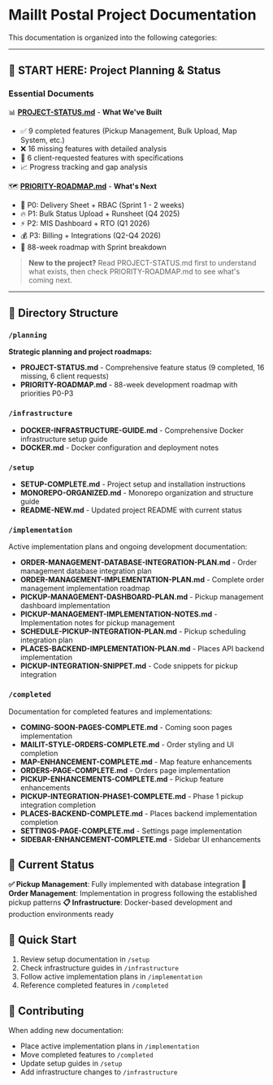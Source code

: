# MailIt Postal Project Documentation

This documentation is organized into the following categories:

---

## 🎯 **START HERE: Project Planning & Status**

### **Essential Documents**

📊 **[PROJECT-STATUS.md](./planning/PROJECT-STATUS.md)** - **What We've Built**
- ✅ 9 completed features (Pickup Management, Bulk Upload, Map System, etc.)
- ❌ 16 missing features with detailed analysis
- 🎯 6 client-requested features with specifications
- 📈 Progress tracking and gap analysis

🗺️ **[PRIORITY-ROADMAP.md](./planning/PRIORITY-ROADMAP.md)** - **What's Next**
- 🚨 P0: Delivery Sheet + RBAC (Sprint 1 - 2 weeks)
- 🔥 P1: Bulk Status Upload + Runsheet (Q4 2025)
- ⚡ P2: MIS Dashboard + RTO (Q1 2026)
- 💰 P3: Billing + Integrations (Q2-Q4 2026)
- 📅 88-week roadmap with Sprint breakdown

> **New to the project?** Read PROJECT-STATUS.md first to understand what exists, then check PRIORITY-ROADMAP.md to see what's coming next.

---

## 📁 Directory Structure

### `/planning`
**Strategic planning and project roadmaps:**
- **PROJECT-STATUS.md** - Comprehensive feature status (9 completed, 16 missing, 6 client requests)
- **PRIORITY-ROADMAP.md** - 88-week development roadmap with priorities P0-P3

### `/infrastructure`
- **DOCKER-INFRASTRUCTURE-GUIDE.md** - Comprehensive Docker infrastructure setup guide
- **DOCKER.md** - Docker configuration and deployment notes

### `/setup`
- **SETUP-COMPLETE.md** - Project setup and installation instructions
- **MONOREPO-ORGANIZED.md** - Monorepo organization and structure guide
- **README-NEW.md** - Updated project README with current status

### `/implementation`
Active implementation plans and ongoing development documentation:
- **ORDER-MANAGEMENT-DATABASE-INTEGRATION-PLAN.md** - Order management database integration plan
- **ORDER-MANAGEMENT-IMPLEMENTATION-PLAN.md** - Complete order management implementation roadmap
- **PICKUP-MANAGEMENT-DASHBOARD-PLAN.md** - Pickup management dashboard implementation
- **PICKUP-MANAGEMENT-IMPLEMENTATION-NOTES.md** - Implementation notes for pickup management
- **SCHEDULE-PICKUP-INTEGRATION-PLAN.md** - Pickup scheduling integration plan
- **PLACES-BACKEND-IMPLEMENTATION-PLAN.md** - Places API backend implementation
- **PICKUP-INTEGRATION-SNIPPET.md** - Code snippets for pickup integration

### `/completed`
Documentation for completed features and implementations:
- **COMING-SOON-PAGES-COMPLETE.md** - Coming soon pages implementation
- **MAILIT-STYLE-ORDERS-COMPLETE.md** - Order styling and UI completion
- **MAP-ENHANCEMENT-COMPLETE.md** - Map feature enhancements
- **ORDERS-PAGE-COMPLETE.md** - Orders page implementation
- **PICKUP-ENHANCEMENTS-COMPLETE.md** - Pickup feature enhancements
- **PICKUP-INTEGRATION-PHASE1-COMPLETE.md** - Phase 1 pickup integration completion
- **PLACES-BACKEND-COMPLETE.md** - Places backend implementation completion
- **SETTINGS-PAGE-COMPLETE.md** - Settings page implementation
- **SIDEBAR-ENHANCEMENT-COMPLETE.md** - Sidebar UI enhancements

## 🔄 Current Status

**✅ Pickup Management**: Fully implemented with database integration
**🔄 Order Management**: Implementation in progress following the established pickup patterns
**📋 Infrastructure**: Docker-based development and production environments ready

## 🚀 Quick Start

1. Review setup documentation in `/setup`
2. Check infrastructure guides in `/infrastructure` 
3. Follow active implementation plans in `/implementation`
4. Reference completed features in `/completed`

## 📝 Contributing

When adding new documentation:
- Place active implementation plans in `/implementation`
- Move completed features to `/completed` 
- Update setup guides in `/setup`
- Add infrastructure changes to `/infrastructure`